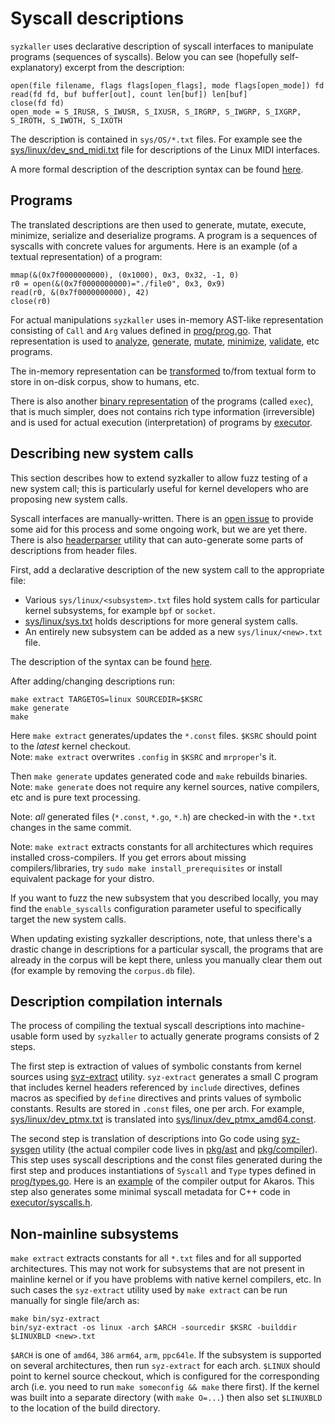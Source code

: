 # Syscall descriptions

`syzkaller` uses declarative description of syscall interfaces to manipulate
programs (sequences of syscalls). Below you can see (hopefully self-explanatory)
excerpt from the description:

```
open(file filename, flags flags[open_flags], mode flags[open_mode]) fd
read(fd fd, buf buffer[out], count len[buf]) len[buf]
close(fd fd)
open_mode = S_IRUSR, S_IWUSR, S_IXUSR, S_IRGRP, S_IWGRP, S_IXGRP, S_IROTH, S_IWOTH, S_IXOTH
```

The description is contained in `sys/OS/*.txt` files.
For example see the [sys/linux/dev_snd_midi.txt](/sys/linux/dev_snd_midi.txt) file
for descriptions of the Linux MIDI interfaces.

A more formal description of the description syntax can be found [here](syscall_descriptions_syntax.md).

## Programs

The translated descriptions are then used to generate, mutate, execute, minimize, serialize
and deserialize programs. A program is a sequences of syscalls with concrete values for arguments.
Here is an example (of a textual representation) of a program:

```
mmap(&(0x7f0000000000), (0x1000), 0x3, 0x32, -1, 0)
r0 = open(&(0x7f0000000000)="./file0", 0x3, 0x9)
read(r0, &(0x7f0000000000), 42)
close(r0)
```

For actual manipulations `syzkaller` uses in-memory AST-like representation consisting of
`Call` and `Arg` values defined in [prog/prog.go](/prog/prog.go). That representation is used to
[analyze](/prog/analysis.go), [generate](/prog/rand.go), [mutate](/prog/mutation.go),
[minimize](/prog/minimization.go), [validate](/prog/validation.go), etc programs.

The in-memory representation can be [transformed](/prog/encoding.go) to/from
textual form to store in on-disk corpus, show to humans, etc.

There is also another [binary representation](https://github.com/google/syzkaller/blob/master/prog/decodeexec.go)
of the programs (called `exec`), that is much simpler, does not contains rich type information (irreversible)
and is used for actual execution (interpretation) of programs by [executor](/executor/executor.cc).

## Describing new system calls

This section describes how to extend syzkaller to allow fuzz testing of a new system call;
this is particularly useful for kernel developers who are proposing new system calls.

Syscall interfaces are manually-written. There is an
[open issue](https://github.com/google/syzkaller/issues/590) to provide some aid
for this process and some ongoing work, but we are yet there.
There is also [headerparser](headerparser_usage.md) utility that can auto-generate
some parts of descriptions from header files.

First, add a declarative description of the new system call to the appropriate file:
 - Various `sys/linux/<subsystem>.txt` files hold system calls for particular kernel
   subsystems, for example `bpf` or `socket`.
 - [sys/linux/sys.txt](/sys/linux/sys.txt) holds descriptions for more general system calls.
 - An entirely new subsystem can be added as a new `sys/linux/<new>.txt` file.

The description of the syntax can be found [here](syscall_descriptions_syntax.md).

After adding/changing descriptions run:
```
make extract TARGETOS=linux SOURCEDIR=$KSRC
make generate
make
```

Here `make extract` generates/updates the `*.const` files.
`$KSRC` should point to the _latest_ kernel checkout.\
Note: `make extract` overwrites `.config` in `$KSRC` and `mrproper`'s it.

Then `make generate` updates generated code and `make` rebuilds binaries.\
Note: `make generate` does not require any kernel sources, native compilers, etc
and is pure text processing.

Note: _all_ generated files (`*.const`, `*.go`, `*.h`) are checked-in with the
`*.txt` changes in the same commit.

Note: `make extract` extracts constants for all architectures which requires
installed cross-compilers. If you get errors about missing compilers/libraries,
try `sudo make install_prerequisites` or install equivalent package for your distro.

If you want to fuzz the new subsystem that you described locally, you may find
the `enable_syscalls` configuration parameter useful to specifically target
the new system calls.

When updating existing syzkaller descriptions, note, that unless there's a drastic
change in descriptions for a particular syscall, the programs that are already in
the corpus will be kept there, unless you manually clear them out (for example by
removing the `corpus.db` file).

## Description compilation internals

The process of compiling the textual syscall descriptions into machine-usable
form used by `syzkaller` to actually generate programs consists of 2 steps.

The first step is extraction of values of symbolic constants from kernel sources using
[syz-extract](/sys/syz-extract) utility. `syz-extract` generates a small C program that
includes kernel headers referenced by `include` directives, defines macros as specified
by `define` directives and prints values of symbolic constants.
Results are stored in `.const` files, one per arch.
For example, [sys/linux/dev_ptmx.txt](/sys/linux/dev_ptmx.txt) is translated into
[sys/linux/dev_ptmx_amd64.const](/sys/linux/dev_ptmx_amd64.const).

The second step is translation of descriptions into Go code using
[syz-sysgen](/sys/syz-sysgen) utility (the actual compiler code lives in
[pkg/ast](/pkg/ast/) and [pkg/compiler](/pkg/compiler/)).
This step uses syscall descriptions and the const files generated during the first step
and produces instantiations of `Syscall` and `Type` types defined in [prog/types.go](/prog/types.go).
Here is an [example](/sys/akaros/gen/amd64.go) of the compiler output for Akaros.
This step also generates some minimal syscall metadata for C++ code in
[executor/syscalls.h](/executor/syscalls.h).

## Non-mainline subsystems

`make extract` extracts constants for all `*.txt` files and for all supported architectures.
This may not work for subsystems that are not present in mainline kernel or if you have
problems with native kernel compilers, etc. In such cases the `syz-extract` utility
used by `make extract` can be run manually for single file/arch as:

```
make bin/syz-extract
bin/syz-extract -os linux -arch $ARCH -sourcedir $KSRC -builddir $LINUXBLD <new>.txt
```

`$ARCH` is one of `amd64`, `386` `arm64`, `arm`, `ppc64le`.
If the subsystem is supported on several architectures, then run `syz-extract` for each arch.
`$LINUX` should point to kernel source checkout, which is configured for the
corresponding arch (i.e. you need to run `make someconfig && make` there first).
If the kernel was built into a separate directory (with `make O=...`) then also
set `$LINUXBLD` to the location of the build directory.
